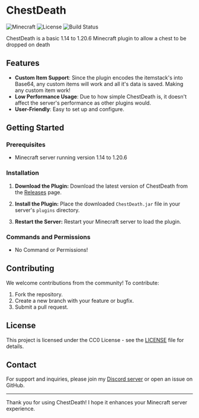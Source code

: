 # ChestDeath

![Minecraft](https://img.shields.io/badge/Minecraft-1.14_--_1.20.6-brightgreen)
![License](https://img.shields.io/badge/License-CC0-blue.svg)
![Build Status](https://img.shields.io/badge/Build-Passing-brightgreen)

ChestDeath is a basic 1.14 to 1.20.6 Minecraft plugin to allow a chest to be dropped on death

## Features

- **Custom Item Support**: Since the plugin encodes the itemstack's into Base64, any custom items will work and all it's data is saved. Making any custom item work!
- **Low Performance Usage**: Due to how simple ChestDeath is, it doesn't affect the server's performance as other plugins would.
- **User-Friendly**: Easy to set up and configure.

## Getting Started

### Prerequisites

- Minecraft server running version 1.14 to 1.20.6

### Installation

1. **Download the Plugin:**
   Download the latest version of ChestDeath from the [Releases](https://github.com/PizzaThatCodes/ChestDeath/releases) page.

2. **Install the Plugin:**
   Place the downloaded `ChestDeath.jar` file in your server's `plugins` directory.

3. **Restart the Server:**
   Restart your Minecraft server to load the plugin.

### Commands and Permissions

- No Command or Permissions!

## Contributing

We welcome contributions from the community! To contribute:

1. Fork the repository.
2. Create a new branch with your feature or bugfix.
3. Submit a pull request.

## License

This project is licensed under the CC0 License - see the [LICENSE](LICENSE) file for details.

## Contact

For support and inquiries, please join my [Discord server](https://discord.gg/pj8auQEPJU) or open an issue on GitHub.

---

Thank you for using ChestDeath! I hope it enhances your Minecraft server experience.
